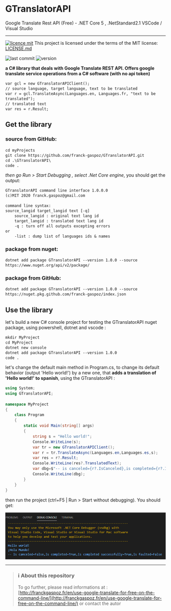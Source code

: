 # GTranslatorAPI
Google Translate Rest API (Free) - .NET Core 5 , .NetStandard2.1
VSCode / Visual Studio
<hr>

[![licence mit](https://img.shields.io/badge/licence-MIT-blue.svg)](license.md) This project is licensed under the terms of the MIT license: [LICENSE.md](LICENSE.md)  

![last commit](https://img.shields.io/github/last-commit/franck-gaspoz/GTranslatorAPI?style=plastic)
![version](https://img.shields.io/github/v/tag/franck-gaspoz/GTranslatorAPI?style=plastic)

**a C# library that deals with Google Translate REST API. Offers google translate service operations from a C# software (with no api token)**

```CSharp
var gcl = new GTranslatorAPIClient();
// source language, target language, text to be translated
var r = gcl.TranslateAsync(Languages.en, Languages.fr, "text to be translated");
// translated text
var res = r.Result; 
```

## Get the library
### source from GitHub:
```Dos
cd myProjects
git clone https://github.com/franck-gaspoz/GTranslatorAPI.git
cd .\GTranslatorAPI\
code .
```
*then go Run > Start Debugging , select .Net Core engine*, you should get the output:
```Dos
GTranslatorAPI command line interface 1.0.0.0
(c)MIT 2020 franck.gaspoz@gmail.com

command line syntax:
source_langid target_langid text [-q]
    source_langid : original text lang id
    target_langid : translated text lang id
    -q : turn off all outputs excepting errors
or
    -list : dump list of languages ids & names
```
### package from nuget:
```Dos
dotnet add package GTranslatorAPI --version 1.0.0 --source https://www.nuget.org/api/v2/package/
```

### package from GitHub:
```Dos
dotnet add package GTranslatorAPI --version 1.0.0 --source https://nuget.pkg.github.com/franck-gaspoz/index.json
```

## Use the library
let's build a new C# console project for testing the GTranslatorAPI nuget package, using powershell, dotnet and vscode :
```Dos
mkdir MyProject
cd MyProject
dotnet new console
dotnet add package GTranslatorAPI --version 1.0.0
code .
```
let's change the default main method in Program.cs, to change its default behavior (output 'Hello world!') by a new one, that **adds a translation of 'Hello world!' to spanish**, using the GTranslatorAPI :
```C#
using System;
using GTranslatorAPI;

namespace MyProject
{
    class Program
    {
        static void Main(string[] args)
        {
            string s = "Hello world!";
            Console.WriteLine(s);
            var tr = new GTranslatorAPIClient();
            var r = tr.TranslateAsync(Languages.en,Languages.es,s);
            var res = r?.Result;            
            Console.WriteLine(res?.TranslatedText);    
            var dbg=$"-- is canceled={r?.IsCanceled},is completed={r?.IsCompleted},is completed successfully={r?.IsCompletedSuccessfully},is faulted={r?.IsFaulted}";
            Console.WriteLine(dbg);       
        }
    }
}

```
then run the project (ctrl+F5 | Run > Start without debugging). You should get:

![run sample in vscode](Doc/run.png)

<hr>

> ### :information_source: About this repository
> To go further, please read informations at : [http://franckgaspoz.fr/en/use-google-translate-for-free-on-the-command-line/](http://franckgaspoz.fr/en/use-google-translate-for-free-on-the-command-line/) or contact the autor
